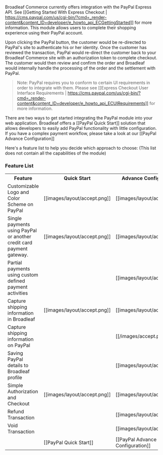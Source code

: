 Broadleaf Commerce currently offers integration with the PayPal Express API. See [[Getting Started With Express Checkout | https://cms.paypal.com/us/cgi-bin/?cmd=_render-content&content_ID=developer/e_howto_api_ECGettingStarted]] for more information. This module allows users to complete their shopping experience using their PayPal account.

Upon clicking the PayPal button, the customer would be re-directed to PayPal's site to authenticate his or her identity. 
Once the customer has reviewed the transaction, PayPal would re-direct the customer back to your Broadleaf Commerce site with an authorization token to complete checkout. 
The customer would then review and confirm the order and Broadleaf would internally handle the processing of the order and the settlement with PayPal. 
> Note: PayPal requires you to conform to certain UI requirements in order to integrate with them. Please see [[Express Checkout User Interface Requirements | https://cms.paypal.com/us/cgi-bin/?cmd=_render-content&content_ID=developer/e_howto_api_ECUIRequirements]] for more information.

There are two ways to get started integrating the PayPal module into your web application. 
Broadleaf offers a [[PayPal Quick Start]] solution that allows developers to easily add PayPal functionality with little configuration.
If you have a complex payment workflow, please take a look at our [[PayPal Advance Configuration]]

Here's a feature list to help you decide which approach to choose:
(This list does not contain all the capabilities of the module)

### Feature List
<table>
  <tr>
    <th>Feature</th>
    <th>Quick Start</th>
    <th>Advance Configuration</th>
  </tr>
  <tr>
    <td>Customizable Logo and Color Scheme on PayPal </td>
    <td>[[images/layout/accept.png]]</td>
    <td>[[images/layout/accept.png]]</td>
  </tr>
  <tr>
    <td>Single payments using PayPal or another credit card payment gateway. </td>
    <td>[[images/layout/accept.png]]</td>
    <td>[[images/layout/accept.png]]</td>
  </tr>
  <tr>
    <td>Partial payments using custom defined payment activities </td>
    <td></td>
    <td>[[images/layout/accept.png]]</td>
  </tr>
  <tr>
    <td>Capture shipping information in Broadleaf </td>
    <td>[[images/layout/accept.png]]</td>
    <td>[[images/layout/accept.png]]</td>
  </tr>
  <tr>
    <td>Capture shipping information on PayPal </td>
    <td></td>
    <td>[[/images/accept.png]]</td>
  </tr>
  <tr>
    <td>Saving PayPal details to Broadleaf profile </td>
    <td></td>
    <td>[[images/layout/accept.png]]</td>
  </tr>
  <tr>
    <td>Simple Authorization and Checkout</td>
    <td>[[images/layout/accept.png]]</td>
    <td>[[images/layout/accept.png]]</td>
  </tr>  
  <tr>
    <td>Refund Transaction</td>
    <td></td>
    <td>[[images/layout/accept.png]]</td>
  </tr>
  <tr>
    <td>Void Transaction</td>
    <td></td>
    <td>[[images/layout/accept.png]]</td>
  </tr>
    <td></td>
    <td>[[PayPal Quick Start]]</td>
    <td>[[PayPal Advance Configuration]]</td>
  </tr>  
</table>